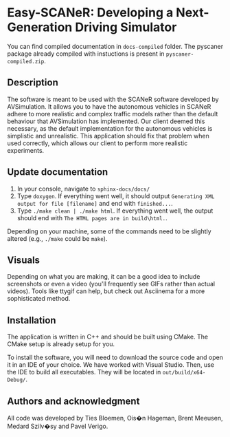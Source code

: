 # Easy-SCANeR: Developing a Next-Generation Driving Simulator

You can find compiled documentation in `docs-compiled` folder.
The pyscaner package already compiled with instuctions is present in `pyscaner-compiled.zip`.


## Description
The software is meant to be used with the SCANeR software developed by AVSimulation. It allows you to have the autonomous vehicles in SCANeR adhere to more realistic and complex traffic models rather than the default behaviour that AVSimulation has implemented.
Our client deemed this necessary, as the default implementation for the autonomous vehicles is simplistic and unrealistic. This application should fix that problem when used correctly, which allows our client to perform more realistic experiments.

## Update documentation
1. In your console, navigate to `sphinx-docs/docs/`
2. Type `doxygen`. If everything went well, it should output `Generating XML output for file [filename]` and end with `finished...`.
3. Type `./make clean | ./make html`. If everything went well, the output should end with `The HTML pages are in build\html.`.

Depending on your machine, some of the commands need to be slightly altered (e.g., `./make` could be `make`).

## Visuals
Depending on what you are making, it can be a good idea to include screenshots or even a video (you'll frequently see GIFs rather than actual videos). Tools like ttygif can help, but check out Asciinema for a more sophisticated method.

## Installation
The application is written in C++ and should be built using CMake. The CMake setup is already setup for you.

To install the software, you will need to download the source code and open it in an IDE of your choice. We have worked with Visual Studio.
Then, use the IDE to build all executables. They will be located in `out/build/x64-Debug/`.

## Authors and acknowledgment
All code was developed by Ties Bloemen, Ois�n Hageman, Brent Meeusen, Medard Szilv�sy and Pavel Verigo.
